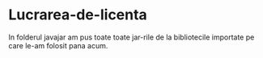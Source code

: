# Lucrarea-de-licenta
In folderul javajar am pus toate toate jar-rile de la bibliotecile importate pe care le-am folosit pana acum.
